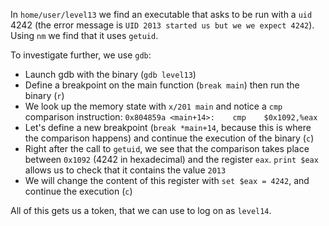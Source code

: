 In `home/user/level13` we find an executable that asks to be run with a `uid` 4242 (the error message is `UID 2013 started us but we we expect 4242`).  
Using `nm` we find that it uses `getuid`.  

To investigate further, we use `gdb`:
- Launch gdb with the binary (`gdb level13`)
- Define a breakpoint on the main function (`break main`) then run the binary (`r`)
- We look up the memory state with `x/201 main` and notice a `cmp` comparison instruction: `0x804859a <main+14>:	cmp    $0x1092,%eax`
- Let's define a new breakpoint (`break *main+14`, because this is where the comparison happens) and continue the execution of the binary (`c`)
- Right after the call to `getuid`, we see that the comparison takes place between `0x1092` (4242 in hexadecimal) and the register `eax`. `print $eax` allows us to check that it contains the value `2013`
- We will change the content of this register with `set $eax = 4242`, and continue the execution (`c`)

All of this gets us a token, that we can use to log on as `level14`.